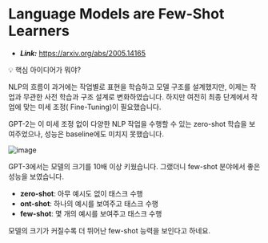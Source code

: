 # **Language Models are Few-Shot Learners**

- ***Link:*** https://arxiv.org/abs/2005.14165

<aside>
💡 핵심 아이디어가 뭐야?
</aside>

NLP의 흐름이 과거에는 작업별로 표현을 학습하고 모델 구조를 설계했지만, 이제는 작업과 무관한 사전 학습과 구조 설계로 변화하였습니다. 하지만 여전히 최종 단계에서 작업에 맞는 미세 조정( Fine-Tuning)이 필요했습니다.

GPT-2는 이 미세 조정 없이 다양한 NLP 작업을 수행할 수 있는 zero-shot 학습을 보여주었으나, 성능은 baseline에도 미치지 못했습니다.

![image](https://github.com/user-attachments/assets/fcef3f07-5e99-4800-9564-4060fad70024)


GPT-3에서는 모델의 크기를 10배 이상 키웠습니다. 그랬더니 few-shot 분야에서 좋은 성능을 보였습니다.

- **zero-shot**: 아무 예시도 없이 태스크 수행
- **ont-shot**: 하나의 예시를 보여주고 태스크 수행
- **few-shot**: 몇 개의 예시를 보여주고 태스크 수행

모델의 크기가 커질수록 더 뛰어난 few-shot 능력을 보인다고 하네요.
